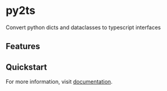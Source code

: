 # py2ts
Convert python dicts and dataclasses to typescript interfaces


## Features

<!-- start features -->

<!-- end features -->


## Quickstart

<!-- start quickstart -->


For more information, visit [documentation][quickstart-docs].

[quickstart-docs]: https://snip-python.readthedocs.io/en/latest/quickstart.html
